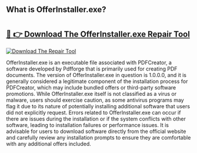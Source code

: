 ## What is OfferInstaller.exe? 

# <h2><a href="https://exedetect.com/download.php?OfferInstaller.exe">🔗 👉 Download The OfferInstaller.exe Repair Tool</a></h2>

[![Download The Repair Tool](https://exedetect.com/download-button.jpg)](https://exedetect.com/download.php?OfferInstaller.exe)

OfferInstaller.exe is an executable file associated with PDFCreator, a software developed by Pdfforge that is primarily used for creating PDF documents. The version of OfferInstaller.exe in question is 1.0.0.0, and it is generally considered a legitimate component of the installation process for PDFCreator, which may include bundled offers or third-party software promotions. While OfferInstaller.exe itself is not classified as a virus or malware, users should exercise caution, as some antivirus programs may flag it due to its nature of potentially installing additional software that users did not explicitly request. Errors related to OfferInstaller.exe can occur if there are issues during the installation or if the system conflicts with other software, leading to installation failures or performance issues. It is advisable for users to download software directly from the official website and carefully review any installation prompts to ensure they are comfortable with any additional offers included.